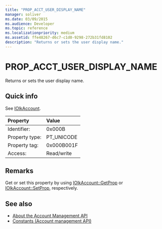 ```yaml
---
title: "PROP_ACCT_USER_DISPLAY_NAME"
manager: soliver
ms.date: 03/09/2015
ms.audience: Developer
ms.topic: reference
ms.localizationpriority: medium
ms.assetid: ffe48267-d6c7-c1d0-9298-272b31fd8102
description: "Returns or sets the user display name."
---
```


# PROP_ACCT_USER_DISPLAY_NAME

Returns or sets the user display name.
  
## Quick info

See [IOlkAccount](iolkaccount.md).
  
|Property |Value |
|:-----|:-----|
|Identifier:  <br/> |0x000B  <br/> |
|Property type:  <br/> |PT_UNICODE  <br/> |
|Property tag:  <br/> |0x000B001F  <br/> |
|Access:  <br/> |Read/write  <br/> |
   
## Remarks

Get or set this property by using [IOlkAccount::GetProp](iolkaccount-getprop.md) or [IOlkAccount::SetProp](iolkaccount-setprop.md), respectively.
  
## See also

- [About the Account Management API](about-the-account-management-api.md)  
- [Constants (Account management API)](constants-account-management-api.md)

